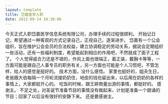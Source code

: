 ```yaml
---
layout: template
title: 岱嘉医学入职
date: 2012-09-24 18:30:00
---
```

今天正式入职岱嘉医学信息系统有限公司，办理手续的过程很顺利。
开始记日记，希望通过一种客观的方式记录自己，正视自己，逐渐进步。
岱嘉有一个公会组织，旨在维护公会会员的合法权益，建立协调稳定的劳动关系，据说会定期组织一些活动，还有一些福利制度，希望能起到相应的作用吧，不然就成了面子工程了。
个人觉得戚合力还是不错的，作风上面也很端正，着正装，戴胸卡等等，一方面可能是跟自己人事专员的职务有关，另一方面也可能是个人习惯吧，不管怎样，给人的感觉是挺好的。
技术方面，没什么感悟。
家里也挺好的，姐夫生日，老爸跟大伯每隔一个月轮流接奶奶住，地皮的钱也留出来，以后用在奶奶的各样的事情上，大家都挺开心的。
吃饭的时候，跟王婷商量出游的事情，都挺好的。
感谢主。
不足之处，对圣诞节准备节目的事情没有做起来，计划是准备一个朗诵的节目；回家了以后没有很好的安静下来。
还是要感谢主。